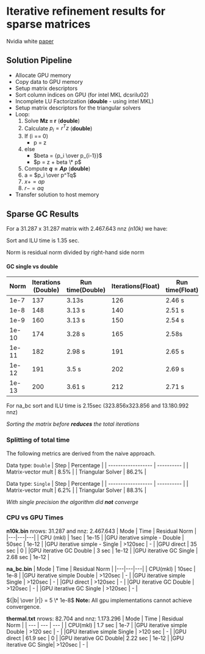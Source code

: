 # Iterative refinement results for sparse matrices

Nvidia white [paper](https://docs.nvidia.com/cuda/incomplete-lu-cholesky/index.html)

## Solution Pipeline

- Allocate GPU memory
- Copy data to GPU memory
- Setup matrix descriptors
- Sort column indices on GPU (for intel MKL dcsrilu02)
- Incomplete LU Factorization (**double** - using intel MKL)
- Setup matrix descriptors for the triangular solvers
- Loop:
  1. Solve **Mz = r** (**double**)
  2. Calculate $p_i = r^T z$ (**double**)
  3. If (i == 0)
     - p = z
  4. else
     - $beta = {p_i \over p_{i-1}}$
     - $p = z + beta \* p$
  5. Compute **$q = Ap$** (**double**)
  6. a = $p_i \over p^Tq$
  7. $x += ap$
  8. $r -= aq$
- Transfer solution to host memory

## Sparse GC Results

For a 31.287 x 31.287 matrix with 2.467.643 nnz _(n10k)_ we have:

Sort and ILU time is 1.35 sec.

Norm is residual norm divided by right-hand side norm

#### GC single vs double

| Norm  | Iterations (Double) | Run time(Double) | Iterations(Float) | Run time(Float) |
| ----- | ------------------- | ---------------- | ----------------- | --------------- |
| 1e-7  | 137                 | 3.13s            | 126               | 2.46 s          |
| 1e-8  | 148                 | 3.13 s           | 140               | 2.51 s          |
| 1e-9  | 160                 | 3.13 s           | 150               | 2.54 s          |
| 1e-10 | 174                 | 3.28 s           | 165               | 2.58s           |
| 1e-11 | 182                 | 2.98 s           | 191               | 2.65 s          |
| 1e-12 | 191                 | 3.5 s            | 202               | 2.69 s          |
| 1e-13 | 200                 | 3.61 s           | 212               | 2.71 s          |

For na_bc sort and ILU time is 2.15sec (323.856x323.856 and 13.180.992 nnz)

_Sorting the matrix before **reduces** the total iterations_

### Splitting of total time

The following metrics are derived from the naive approach.

Data type: `Double`
| Step | Percentage |
| ------------------ | ---------- |
| Matrix-vector mult | 8.5% |
| Triangular Solver | 86.2% |

Data type: `Single`
| Step | Percentage |
| ------------------ | ---------- |
| Matrix-vector mult | 6.2% |
| Triangular Solver | 88.3% |

_With single precision the algorithm did **not** converge_

### CPU vs GPU Times

**n10k.bin**
nrows: 31.287 and nnz: 2.467.643
| Mode | Time | Residual Norm |
|---|---|---|
| CPU (mkl) | 1sec | 1e-15 |
|GPU iterative simple - Double | 50sec | 1e-12 |
|GPU iterative simple - Single | >120sec | - |
|GPU direct | 35 sec | 0 |
|GPU iterative GC Double | 3 sec | 1e-12 |
|GPU iterative GC Single | 2.68 sec | 1e-12 |

**na_bc.bin**
| Mode | Time | Residual Norm |
|---|---|---|
| CPU(mkl) | 10sec | 1e-8 |
|GPU iterative simple Double | >120sec | - |
|GPU iterative simple Single | >120sec | - |
|GPU direct | >120sec | - |
|GPU iterative GC Double | >120sec | - |
|GPU iterative GC Single | >120sec | - |

${|b| \over |r|} = 5 \* 1e-8$
**Note:** All gpu implementations cannot achieve convergence.

**thermal.txt**
nrows: 82.704 and nnz: 1.173.296
| Mode | Time | Residual Norm |
| --- | --- | --- |
| CPU(mkl) | 1.7 sec | 1e-7 |
|GPU iterative simple Double | >120 sec | - |
|GPU iterative simple Single | >120 sec | - |
|GPU direct | 61.9 sec | 0 |
|GPU iterative GC Double| 2.22 sec | 1e-12 |
|GPU iterative GC Single| >120sec | - |
